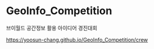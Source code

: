 # GeoInfo_Competition
브이월드 공간정보 활용 아이디어 경진대회 <br/>

https://yoosun-chang.github.io/GeoInfo_Competition/crew


